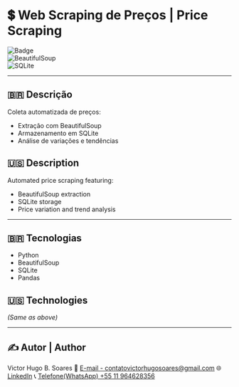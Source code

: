 # 💲 Web Scraping de Preços | Price Scraping  

![Badge](https://img.shields.io/badge/STATUS-EM%20ANDAMENTO-orange)  
![BeautifulSoup](https://img.shields.io/badge/BeautifulSoup-3776AB?style=for-the-badge)  
![SQLite](https://img.shields.io/badge/SQLite-003B57?style=for-the-badge&logo=sqlite&logoColor=white)  

---

## 🇧🇷 **Descrição**  
Coleta automatizada de preços:  
- Extração com BeautifulSoup  
- Armazenamento em SQLite  
- Análise de variações e tendências  

## 🇺🇸 **Description**  
Automated price scraping featuring:  
- BeautifulSoup extraction  
- SQLite storage  
- Price variation and trend analysis  

---

## 🇧🇷 **Tecnologias**  
- Python  
- BeautifulSoup  
- SQLite  
- Pandas  

## 🇺🇸 **Technologies**  
*(Same as above)*  

---

## ✍️ Autor | Author  
Victor Hugo B. Soares
📧 [E-mail - contatovictorhugosoares@gmail.com](contatovictorhugosoares@gmail.com)
🌐 [LinkedIn](https://linkedin.com/in/ovitelas)
📞 [Telefone(WhatsApp) +55 11 964628356](https://wa.me/+5511964628356)
